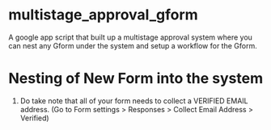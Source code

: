 # multistage_approval_gform
A google app script that built up a multistage approval system where you can nest any Gform under the system and setup a workflow for the Gform. 

# Nesting of New Form into the system
1. Do take note that all of your form needs to collect a VERIFIED EMAIL address. (Go to Form settings > Responses > Collect Email Address > Verified)
